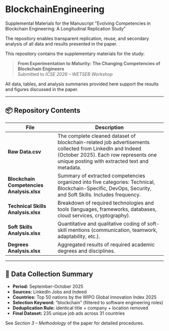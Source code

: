 # BlockchainEngineering
Supplemental Materials for the Manuscript  "Evolving Competencies in Blockchain Engineering: A Longitudinal Replication Study"

The repository enables transparent replication, reuse, and secondary analysis of all data and results presented in the paper.

This repository contains the supplementary materials for the study:

> **From Experimentation to Maturity: The Changing Competencies of Blockchain Engineers**  
> Submitted to *ICSE 2026 – WETSEB Workshop*

All data, tables, and analysis summaries provided here support the results and figures discussed in the paper.

---

## 📦 Repository Contents

| File | Description |
|------|--------------|
| **Raw Data.csv** | The complete cleaned dataset of blockchain-related job advertisements collected from LinkedIn and Indeed (October 2025). Each row represents one unique posting with extracted text and metadata. |
| **Blockchain Competencies Analysis.xlsx** | Summary of extracted competencies organized into five categories: Technical, Blockchain-Specific, DevOps, Security, and Soft Skills. Includes frequency.|
| **Technical Skills Analysis.xlsx** | Breakdown of required technologies and tools (languages, frameworks, databases, cloud services, cryptography).  |
| **Soft Skills Analysis.xlsx** | Quantitative and qualitative coding of soft-skill mentions (communication, teamwork, adaptability, etc.).  |
| **Degrees Analysis.xlsx** | Aggregated results of required academic degrees and disciplines. |

---

## 🧩 Data Collection Summary

- **Period:** September–October 2025  
- **Sources:** LinkedIn Jobs and Indeed  
- **Countries:** Top 50 nations by the WIPO Global Innovation Index 2025  
- **Selection Keyword:** “blockchain” (filtered to software engineering roles)  
- **Deduplication Rule:** identical title + company + location removed  
- **Final Dataset:** 235 unique job ads across 31 countries  

See *Section 3 – Methodology* of the paper for detailed procedures.
